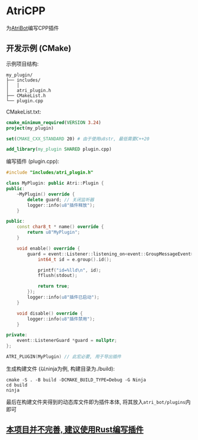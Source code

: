 # AtriCPP
为[AtriBot](https://github.com/LaoLittle/atri_bot)编写CPP插件

## 开发示例 (CMake)
示例项目结构: 
```text
my_plugin/
├── includes/
│   │
│   atri_plugin.h
├── CMakeList.h
└── plugin.cpp
```

CMakeList.txt: 
```cmake
cmake_minimum_required(VERSION 3.24)
project(my_plugin)

set(CMAKE_CXX_STANDARD 20) # 由于使用u8str, 最低需要C++20

add_library(my_plugin SHARED plugin.cpp)
```

编写插件 (plugin.cpp): 
```c++
#include "includes/atri_plugin.h"

class MyPlugin: public Atri::Plugin {
public:
    ~MyPlugin() override {
        delete guard; // 关闭监听器
        logger::info(u8"插件释放");
    }

public:
    const char8_t * name() override {
        return u8"MyPlugin";
    }

    void enable() override {
        guard = event::Listener::listening_on<event::GroupMessageEvent>([](event::GroupMessageEvent e) {
            int64_t id = e.group().id();

            printf("id=%lld\n", id);
            fflush(stdout);

            return true;
        });
        logger::info(u8"插件已启动");
    }

    void disable() override {
        logger::info(u8"插件禁用");
    }

private:
    event::ListenerGuard *guard = nullptr;
};

ATRI_PLUGIN(MyPlugin) // 此宏必要, 用于导出插件
```

生成构建文件 (以ninja为例, 构建目录为./build): 
```commandline
cmake -S . -B build -DCMAKE_BUILD_TYPE=Debug -G Ninja
cd build
ninja
```

最后在构建文件夹得到的动态库文件即为插件本体, 将其放入`atri_bot/plugins`内即可

## [本项目并不完善, 建议使用Rust编写插件](https://github.com/AtriKawaii/atri_rust)
